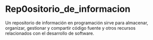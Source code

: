 # Rep0ositorio_de_informacion
Un repositorio de información en programación sirve para almacenar, organizar, gestionar y compartir código fuente y otros recursos relacionados con el desarrollo de software.
